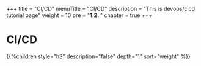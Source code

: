 +++
title = "CI/CD"
menuTitle = "CI/CD"
description = "This is devops/cicd tutorial page"
weight = 10
pre = "<b>1.2. </b>"
chapter = true
+++

# CI/CD

{{%children style="h3" description="false" depth="1" sort="weight" %}}
